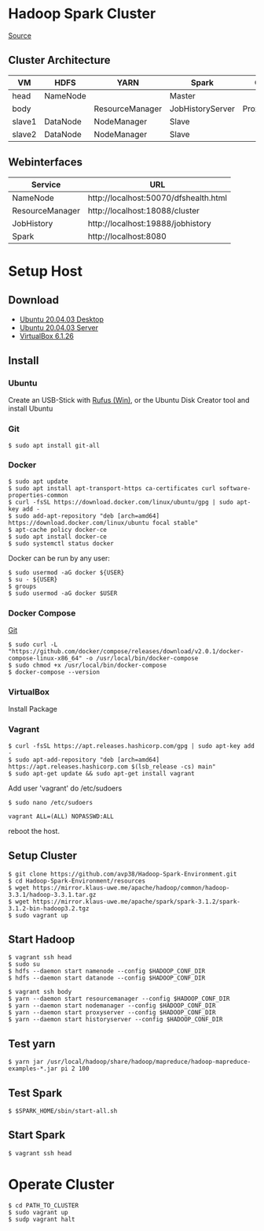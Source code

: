 # Hadoop Spark Cluster

[Source](https://web.njit.edu/~avp38/projects/multi_projects/hadoop_spark_environment.html)

## Cluster Architecture

|VM|HDFS|YARN|Spark|Other|
|-|-|-|-|-|
|head|NameNode||Master||
|body||ResourceManager|JobHistoryServer|ProxyServer|
|slave1|DataNode|NodeManager|Slave||
|slave2|DataNode|NodeManager|Slave||

## Webinterfaces

|Service|URL|
|-|-|
|NameNode|http://localhost:50070/dfshealth.html|
|ResourceManager|http://localhost:18088/cluster|
|JobHistory|http://localhost:19888/jobhistory|
|Spark|http://localhost:8080|

# Setup Host

## Download

* [Ubuntu 20.04.03 Desktop](https://releases.ubuntu.com/20.04.3/ubuntu-20.04.3-desktop-amd64.iso?_ga=2.192166504.37755249.1634021994-306704312.1634021994)
* [Ubuntu 20.04.03 Server](https://releases.ubuntu.com/20.04.3/ubuntu-20.04.3-desktop-amd64.iso?_ga=2.192166504.37755249.1634021994-306704312.1634021994)
* [VirtualBox 6.1.26](https://download.virtualbox.org/virtualbox/6.1.26/virtualbox-6.1_6.1.26-145957~Ubuntu~eoan_amd64.deb)

## Install

### Ubuntu

Create an USB-Stick with [Rufus (Win)](https://rufus.ie/en/), or the Ubuntu Disk Creator tool and install Ubuntu

### Git

    $ sudo apt install git-all

### Docker

    $ sudo apt update
    $ sudo apt install apt-transport-https ca-certificates curl software-properties-common
    $ curl -fsSL https://download.docker.com/linux/ubuntu/gpg | sudo apt-key add -
    $ sudo add-apt-repository "deb [arch=amd64] https://download.docker.com/linux/ubuntu focal stable"
    $ apt-cache policy docker-ce
    $ sudo apt install docker-ce
    $ sudo systemctl status docker
    
Docker can be run by any user:  
    
    $ sudo usermod -aG docker ${USER}
    $ su - ${USER}
    $ groups
    $ sudo usermod -aG docker $USER
    
### Docker Compose

[Git](https://github.com/docker/compose/releases)

    $ sudo curl -L "https://github.com/docker/compose/releases/download/v2.0.1/docker-compose-linux-x86_64" -o /usr/local/bin/docker-compose
    $ sudo chmod +x /usr/local/bin/docker-compose
    $ docker-compose --version
    
### VirtualBox

Install Package
    
### Vagrant

    $ curl -fsSL https://apt.releases.hashicorp.com/gpg | sudo apt-key add -
    $ sudo apt-add-repository "deb [arch=amd64] https://apt.releases.hashicorp.com $(lsb_release -cs) main"
    $ sudo apt-get update && sudo apt-get install vagrant
    
Add user 'vagrant' do /etc/sudoers

    $ sudo nano /etc/sudoers
    
    vagrant ALL=(ALL) NOPASSWD:ALL
    
reboot the host.

## Setup Cluster

    $ git clone https://github.com/avp38/Hadoop-Spark-Environment.git
    $ cd Hadoop-Spark-Environment/resources
    $ wget https://mirror.klaus-uwe.me/apache/hadoop/common/hadoop-3.3.1/hadoop-3.3.1.tar.gz
    $ wget https://mirror.klaus-uwe.me/apache/spark/spark-3.1.2/spark-3.1.2-bin-hadoop3.2.tgz
    $ sudo vagrant up
 
## Start Hadoop
    
    $ vagrant ssh head
    $ sudo su
    $ hdfs --daemon start namenode --config $HADOOP_CONF_DIR
    $ hdfs --daemon start datanode --config $HADOOP_CONF_DIR
    
    $ vagrant ssh body
    $ yarn --daemon start resourcemanager --config $HADOOP_CONF_DIR 
    $ yarn --daemon start nodemanager --config $HADOOP_CONF_DIR 
    $ yarn --daemon start proxyserver --config $HADOOP_CONF_DIR
    $ yarn --daemon start historyserver --config $HADOOP_CONF_DIR

## Test yarn

    $ yarn jar /usr/local/hadoop/share/hadoop/mapreduce/hadoop-mapreduce-examples-*.jar pi 2 100
    
## Test Spark

    $ $SPARK_HOME/sbin/start-all.sh
    
## Start Spark

    $ vagrant ssh head
    
# Operate Cluster

    $ cd PATH_TO_CLUSTER
    $ sudo vagrant up
    $ sudp vagrant halt
